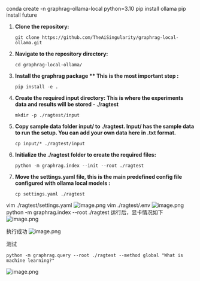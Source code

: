 conda create -n graphrag-ollama-local python=3.10
pip install ollama
pip install future

1. **Clone the repository:**
    
    ```shell
    git clone https://github.com/TheAiSingularity/graphrag-local-ollama.git
    ```
    
2. **Navigate to the repository directory:**
    
    ```shell
    cd graphrag-local-ollama/
    ```
    
3. **Install the graphrag package ** This is the most important step :**
    
    ```shell
    pip install -e .
    ```
    
4. **Create the required input directory: This is where the experiments data and results will be stored - ./ragtest**
    
    ```shell
    mkdir -p ./ragtest/input
    ```
    
5. **Copy sample data folder input/ to ./ragtest. Input/ has the sample data to run the setup. You can add your own data here in .txt format.**
    
    ```shell
    cp input/* ./ragtest/input
    ```
    
6. **Initialize the ./ragtest folder to create the required files:**
    
    ```shell
    python -m graphrag.index --init --root ./ragtest
    ```
    
7. **Move the settings.yaml file, this is the main predefined config file configured with ollama local models :**
    
    ```shell
    cp settings.yaml ./ragtest
    ```

vim ./ragtest/settings.yaml
![image.png](https://gitee.com/hxc8/images9/raw/master/img/202409072011959.png)
vim ./ragtest/.env
![image.png](https://gitee.com/hxc8/images9/raw/master/img/202409072011805.png)
python -m graphrag.index --root ./ragtest   运行后，显卡情况如下
![image.png](https://gitee.com/hxc8/images9/raw/master/img/202409072012163.png)

执行成功
![image.png](https://gitee.com/hxc8/images9/raw/master/img/202409072015473.png)

测试

```
python -m graphrag.query --root ./ragtest --method global "What is machine learning?"
```
![image.png](https://gitee.com/hxc8/images9/raw/master/img/202409072020011.png)
